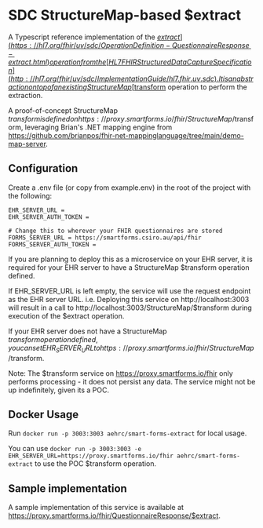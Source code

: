 # SDC StructureMap-based $extract

A Typescript reference implementation of the [$extract](https://hl7.org/fhir/uv/sdc/OperationDefinition-QuestionnaireResponse-extract.html) operation from the [HL7 FHIR Structured Data Capture Specification](http://hl7.org/fhir/uv/sdc/ImplementationGuide/hl7.fhir.uv.sdc).
It is an abstraction on top of an existing StructureMap [$transform](https://hl7.org/fhir/r4/structuremap-operation-transform.html) operation to perform the extraction. 

A proof-of-concept StructureMap $transform is defined on https://proxy.smartforms.io/fhir/StructureMap/$transform, leveraging Brian's .NET mapping engine from https://github.com/brianpos/fhir-net-mappinglanguage/tree/main/demo-map-server.

## Configuration
Create a .env file (or copy from example.env) in the root of the project with the following:
```env
EHR_SERVER_URL =
EHR_SERVER_AUTH_TOKEN =

# Change this to wherever your FHIR questionnaires are stored
FORMS_SERVER_URL = https://smartforms.csiro.au/api/fhir
FORMS_SERVER_AUTH_TOKEN =
```

If you are planning to deploy this as a microservice on your EHR server, it is required for your EHR server to have a StructureMap $transform operation defined.

If EHR_SERVER_URL is left empty, the service will use the request endpoint as the EHR server URL. i.e. Deploying this service on http://localhost:3003 will result in a call to http://localhost:3003/StructureMap/$transform during execution of the $extract operation.

If your EHR server does not have a StructureMap $transform operation defined, you can set EHR_SERVER_URL to https://proxy.smartforms.io/fhir/StructureMap/$transform. 

Note: The $transform service on https://proxy.smartforms.io/fhir only performs processing - it does not persist any data. The service might not be up indefinitely, given its a POC.

## Docker Usage
Run `docker run -p 3003:3003 aehrc/smart-forms-extract` for local usage.

You can use `docker run -p 3003:3003 -e EHR_SERVER_URL=https://proxy.smartforms.io/fhir aehrc/smart-forms-extract` to use the POC $transform operation. 

## Sample implementation
A sample implementation of this service is available at https://proxy.smartforms.io/fhir/QuestionnaireResponse/$extract.
